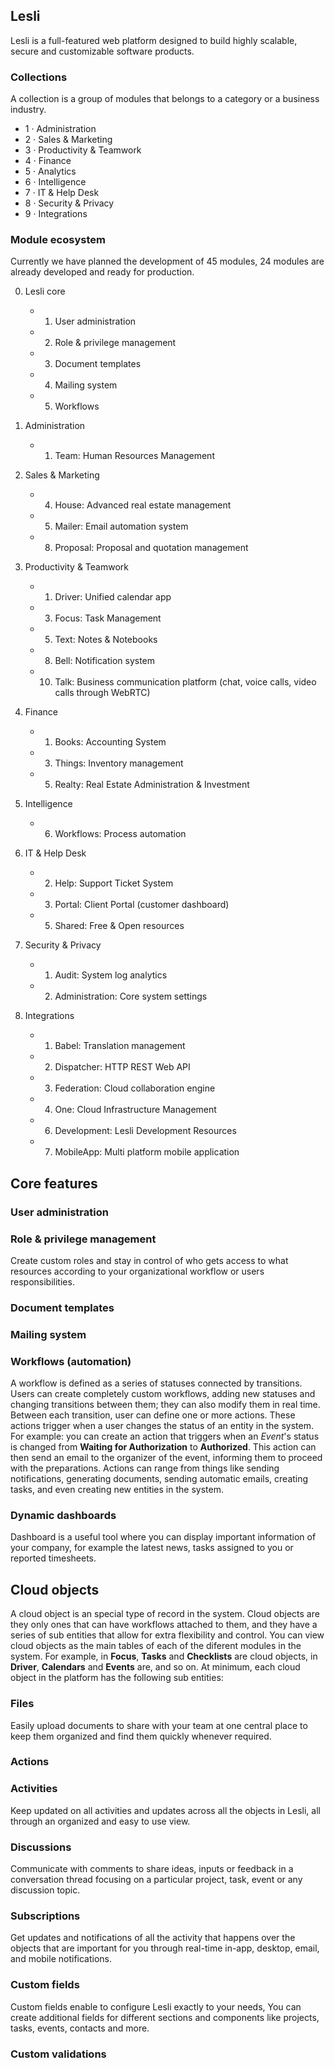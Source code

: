 ## Lesli
Lesli is a full-featured web platform designed to build highly scalable, secure and customizable software products.

### Collections
A collection is a group of modules that belongs to a category or a business industry.

- 1 · Administration
- 2 · Sales & Marketing
- 3 · Productivity & Teamwork
- 4 · Finance
- 5 · Analytics
- 6 · Intelligence
- 7 · IT & Help Desk
- 8 · Security & Privacy
- 9 · Integrations

### Module ecosystem 
Currently we have planned the development of 45 modules, 24 modules are already developed and ready for production.

00. Lesli core
    - 01. User administration
    - 02. Role & privilege management
    - 03. Document templates
    - 04. Mailing system
    - 05. Workflows

01. Administration
    - 01. Team: Human Resources Management

02. Sales & Marketing
    - 04. House: Advanced real estate management
    - 05. Mailer: Email automation system
    - 08. Proposal: Proposal and quotation management

03. Productivity & Teamwork
    - 01. Driver: Unified calendar app
    - 03. Focus: Task Management
    - 05. Text: Notes & Notebooks
    - 08. Bell: Notification system
    - 10. Talk: Business communication platform  (chat, voice calls, video calls through WebRTC)

04. Finance
    - 01. Books: Accounting System
    - 03. Things: Inventory management
    - 05. Realty: Real Estate Administration & Investment

06. Intelligence
    - 06. Workflows: Process automation 

07. IT & Help Desk
    - 02. Help: Support Ticket System
    - 03. Portal: Client Portal (customer dashboard) 
    - 05. Shared: Free & Open resources

08. Security & Privacy
    - 01. Audit: System log analytics
    - 02. Administration: Core system settings

09. Integrations
    - 01. Babel: Translation management
    - 02. Dispatcher: HTTP REST Web API
    - 03. Federation: Cloud collaboration engine
    - 04. One: Cloud Infrastructure Management
    - 06. Development: Lesli Development Resources 
    - 07. MobileApp: Multi platform mobile application

## Core features

### User administration

### Role & privilege management
Create custom roles and stay in control of who gets access to what resources according to your organizational workflow or users responsibilities.

### Document templates

### Mailing system

### Workflows (automation)  
A workflow is defined as a series of statuses connected by transitions. Users can create completely custom workflows, adding new statuses and changing transitions between them; they can also modify them in real time. Between each transition, user can define one or more actions. These actions trigger when a user changes the status of an entity in the system. For example: you can create an action that triggers when an *Event*'s status is changed from **Waiting for Authorization** to **Authorized**. This action can then send an email to the organizer of the event, informing them to proceed with the preparations. Actions can range from things like sending notifications, generating documents, sending automatic emails, creating tasks, and even creating new entities in the system.

### Dynamic dashboards  
Dashboard is a useful tool where you can display important information of your company, for example the latest news, tasks assigned to you or reported timesheets.

## Cloud objects
A cloud object is an special type of record in the system. Cloud objects are they only ones that can have workflows attached to them, and they have a series of sub entities that allow for extra flexibility and control. You can view cloud objects as the main tables of each of the diferent modules in the system. For example, in **Focus**, **Tasks** and **Checklists** are cloud objects, in **Driver**, **Calendars** and **Events** are, and so on. At minimum, each cloud object in the platform has the following sub entities:
### Files  
Easily upload documents to share with your team at one central place to keep them organized and find them quickly whenever required. 

### Actions

### Activities  
Keep updated on all activities and updates across all the objects in Lesli, all through an organized and easy to use view.

### Discussions  
Communicate with comments to share ideas, inputs or feedback in a conversation thread focusing on a particular project, task, event or any discussion topic.

### Subscriptions  
Get updates and notifications of all the activity that happens over the objects that are important for you through real-time in-app, desktop, email, and mobile notifications.

### Custom fields  
Custom fields enable to configure Lesli exactly to your needs, You can create additional fields for different sections and components like projects, tasks, events, contacts and more.

### Custom validations  

